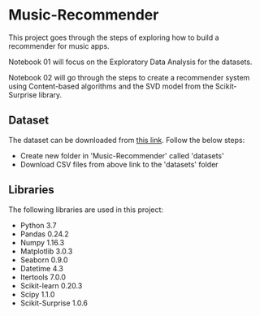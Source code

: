 # Music-Recommender

This project goes through the steps of exploring how to build a recommender for music apps.

Notebook 01 will focus on the Exploratory Data Analysis for the datasets.

Notebook 02 will go through the steps to create a recommender system using Content-based algorithms and the SVD model from the Scikit-Surprise library.

## Dataset
The dataset can be downloaded from [this link](#https://drive.google.com/open?id=1sPMtlKqg9Rbdlnye-lV-jvBfVKOn5xJR). Follow the below steps:
- Create new folder in 'Music-Recommender' called 'datasets'
- Download CSV files from above link to the 'datasets' folder

## Libraries
The following libraries are used in this project:
- Python 3.7
- Pandas 0.24.2
- Numpy 1.16.3
- Matplotlib 3.0.3
- Seaborn 0.9.0
- Datetime 4.3
- Itertools 7.0.0
- Scikit-learn 0.20.3
- Scipy 1.1.0
- Scikit-Surprise 1.0.6
